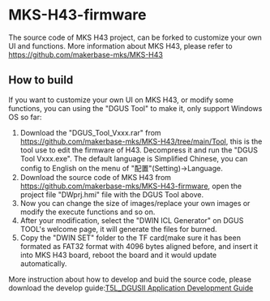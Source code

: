 # MKS-H43-firmware
The source code of MKS H43 project, can be forked to customize your own UI and functions. More information about MKS H43, please refer to https://github.com/makerbase-mks/MKS-H43

## How to build
If you want to customize your own UI on MKS H43, or modify some functions, you can using the "DGUS Tool" to make it, only support Windows OS so far:
1. Download the "DGUS_Tool_Vxxx.rar" from https://github.com/makerbase-mks/MKS-H43/tree/main/Tool, this is the tool use to edit the firmware of H43. Decompress it and run the "DGUS Tool Vxxx.exe". The default language is Simplified Chinese, you can config to English on the menu of "配置"(Setting)->Language.
2. Download the source code of MKS H43 from https://github.com/makerbase-mks/MKS-H43-firmware, open the project file "DWprj.hmi" file with the DGUS Tool above.
3. Now you can change the size of images/replace your own images or modify the execute functions and so on. 
4. After your modification, select the "DWIN ICL Generator" on DGUS TOOL's welcome page, it will generate the files for burned.
5. Copy the "DWIN SET" folder to the TF card(make sure it has been formated as FAT32 format with 4096 bytes aligned before, and insert it into MKS H43 board, reboot the board and it would update automatically.

More instruction about how to develop and buid the source code, please download the develop guide:[T5L_DGUSII Application Development Guide](https://github.com/makerbase-mks/MKS-H43/blob/main/Tool/T5L_DGUSII%20Application%20Development%20Guide20200902.pdf)

